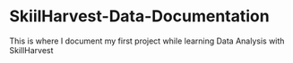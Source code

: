 # SkiilHarvest-Data-Documentation
This is where I document my first project while learning Data Analysis with SkillHarvest
